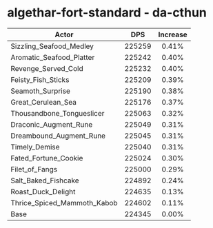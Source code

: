 # algethar-fort-standard - da-cthun
| Actor | DPS | Increase |
|---|:---:|:---:|
|Sizzling_Seafood_Medley|225259|0.41%|
|Aromatic_Seafood_Platter|225242|0.40%|
|Revenge_Served_Cold|225232|0.40%|
|Feisty_Fish_Sticks|225209|0.39%|
|Seamoth_Surprise|225190|0.38%|
|Great_Cerulean_Sea|225176|0.37%|
|Thousandbone_Tongueslicer|225063|0.32%|
|Draconic_Augment_Rune|225049|0.31%|
|Dreambound_Augment_Rune|225045|0.31%|
|Timely_Demise|225040|0.31%|
|Fated_Fortune_Cookie|225024|0.30%|
|Filet_of_Fangs|225000|0.29%|
|Salt_Baked_Fishcake|224892|0.24%|
|Roast_Duck_Delight|224635|0.13%|
|Thrice_Spiced_Mammoth_Kabob|224602|0.11%|
|Base|224345|0.00%|
